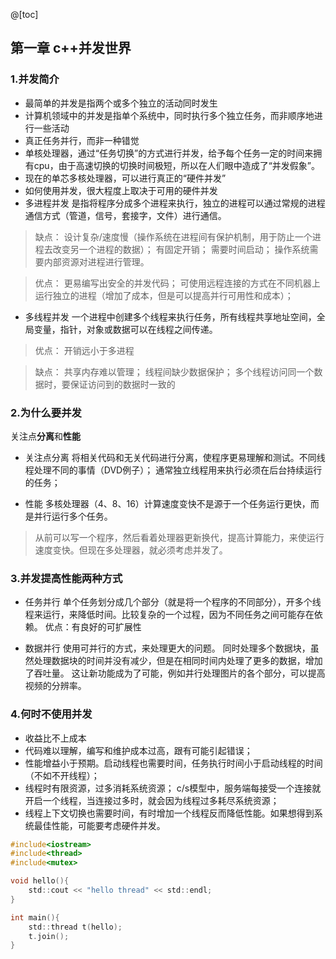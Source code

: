 @[toc]
##  第一章 c++并发世界
### 1.并发简介

 - 最简单的并发是指两个或多个独立的活动同时发生
 - 计算机领域中的并发是指单个系统中，同时执行多个独立任务，而非顺序地进行一些活动
 - 真正任务并行，而非一种错觉
 - 单核处理器，通过“任务切换”的方式进行并发，给予每个任务一定的时间来拥有cpu，由于高速切换的切换时间极短，所以在人们眼中造成了“并发假象”。
 - 现在的单芯多核处理器，可以进行真正的“硬件并发”
 - 如何使用并发，很大程度上取决于可用的硬件并发
 - 多进程并发
是指将程序分成多个进程来执行，独立的进程可以通过常规的进程通信方式（管道，信号，套接字，文件）进行通信。

>缺点：
设计复杂/速度慢（操作系统在进程间有保护机制，用于防止一个进程去改变另一个进程的数据）；
有固定开销；
需要时间启动；
操作系统需要内部资源对进程进行管理。

>优点：
更易编写出安全的并发代码；
可使用远程连接的方式在不同机器上运行独立的进程（增加了成本，但是可以提高并行可用性和成本）；

 - 多线程并发
一个进程中创建多个线程来执行任务，所有线程共享地址空间，全局变量，指针，对象或数据可以在线程之间传递。

>优点：
开销远小于多进程

>缺点：
共享内存难以管理；
线程间缺少数据保护；
多个线程访问同一个数据时，要保证访问到的数据时一致的

### 2.为什么要并发
关注点**分离**和**性能**

 - 关注点分离
将相关代码和无关代码进行分离，使程序更易理解和测试。不同线程处理不同的事情（DVD例子）；
通常独立线程用来执行必须在后台持续运行的任务；

 - 性能
多核处理器（4、8、16）计算速度变快不是源于一个任务运行更快，而是并行运行多个任务。

>从前可以写一个程序，然后看着处理器更新换代，提高计算能力，来使运行速度变快。但现在多处理器，就必须考虑并发了。

### 3.并发提高性能两种方式

 - 任务并行
单个任务划分成几个部分（就是将一个程序的不同部分），开多个线程来运行，来降低时间。比较复杂的一个过程，因为不同任务之间可能存在依赖。
优点：有良好的可扩展性

 - 数据并行
使用可并行的方式，来处理更大的问题。
同时处理多个数据块，虽然处理数据块的时间并没有减少，但是在相同时间内处理了更多的数据，增加了吞吐量。
这让新功能成为了可能，例如并行处理图片的各个部分，可以提高视频的分辨率。

### 4.何时不使用并发
 - 收益比不上成本
 - 代码难以理解，编写和维护成本过高，跟有可能引起错误；
 - 性能增益小于预期。启动线程也需要时间，任务执行时间小于启动线程的时间（不如不开线程）；
 - 线程时有限资源，过多消耗系统资源；
c/s模型中，服务端每接受一个连接就开启一个线程，当连接过多时，就会因为线程过多耗尽系统资源；
 - 线程上下文切换也需要时间，有时增加一个线程反而降低性能。如果想得到系统最佳性能，可能要考虑硬件并发。

```c
#include<iostream>
#include<thread>
#include<mutex>

void hello(){
    std::cout << "hello thread" << std::endl;
}

int main(){
    std::thread t(hello);
    t.join();
}
```



